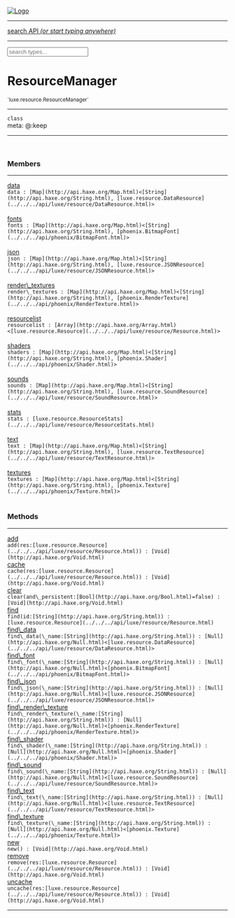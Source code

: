 
[![Logo](../../../images/logo.png)](../../../api/index.html)

<hr/>
<a href="#" id="search_bar" onclick="return;"><div> search API <em>(or start typing anywhere)</em> </div></a>
<hr/>

<script src="../../../js/omnibar.js"> </script>
<link rel="stylesheet" type="text/css" href="../../../css/omnibar.css" media="all">

<div id="omnibar"> <a href="#" onclick="return" id="omnibar_close"></a> <input id="omnibar_text" type="text" placeholder="search types..."></input></div>
<script  id="typelist" data-relpath="../../../" data-types="Luxe,luxe.AppConfig,luxe.Audio,luxe.Camera,luxe.Circle,luxe.Color,luxe.ColorHSL,luxe.ColorHSV,luxe.Component,luxe.Core,luxe.Cursor,luxe.Debug,luxe.Draw,luxe.EmitHandler,luxe.Emitter,luxe.Entity,luxe.Events,luxe.Game,luxe.GamepadEvent,luxe.GamepadEventType,luxe.ID,luxe.Input,luxe.InputEvent,luxe.InputType,luxe.InteractState,luxe.Key,luxe.KeyEvent,luxe.Log,luxe.Matrix,luxe.Mesh,luxe.ModState,luxe.MouseButton,luxe.MouseEvent,luxe.NineSlice,luxe.Objects,luxe.Parcel,luxe.ParcelProgress,luxe.Particle,luxe.ParticleEmitter,luxe.ParticleEmitterInitData,luxe.ParticleSystem,luxe.Physics,luxe.PhysicsEngine,luxe.ProjectionType,luxe.Quaternion,luxe.Rectangle,luxe.Scan,luxe.Scene,luxe.Screen,luxe.SizeMode,luxe.Sound,luxe.Sprite,luxe.State,luxe.States,luxe.Text,luxe.TextAlign,luxe.TextEvent,luxe.TextEventType,luxe.Timer,luxe.TouchEvent,luxe.Transform,luxe.Vec,luxe.Vector,luxe.Visual,luxe._Core.CoreThreadRequest,luxe._Core.LoadShaderInfo,luxe._Core.LoadTextureInfo,luxe._Emitter.EmitNode,luxe._Events.EventConnection,luxe._Events.EventObject,luxe._NineSlice.Slice,luxe._Parcel.FontInfo,luxe._Parcel.ShaderInfo,luxe._Parcel.SoundInfo,luxe.collision.Collision,luxe.collision.CollisionData,luxe.collision.ShapeDrawer,luxe.collision.ShapeDrawerLuxe,luxe.collision.shapes.Circle,luxe.collision.shapes.Polygon,luxe.collision.shapes.Shape,luxe.components.Components,luxe.components.cameras.FlyCamera,luxe.components.render.MeshComponent,luxe.components.sprite.SpriteAnimation,luxe.components.sprite.SpriteAnimationData,luxe.components.sprite.SpriteAnimationEventData,luxe.components.sprite.SpriteAnimationFrame,luxe.components.sprite.SpriteAnimationFrameEvent,luxe.components.sprite.SpriteAnimationFrameSource,luxe.components.sprite.SpriteAnimationType,luxe.debug.BatcherDebugView,luxe.debug.DebugInspectorOptions,luxe.debug.DebugView,luxe.debug.Inspector,luxe.debug.ProfilerDebugView,luxe.debug.RenderStats,luxe.debug.StatsDebugView,luxe.debug.TraceDebugView,luxe.debug._ProfilerDebugView.ProfilerBar,luxe.debug._ProfilerDebugView.ProfilerValue,luxe.importers.obj.Data,luxe.importers.obj.Normal,luxe.importers.obj.Reader,luxe.importers.obj.UV,luxe.importers.obj.Vector,luxe.importers.obj.Vertex,luxe.importers.texturepacker.TexturePackerData,luxe.importers.texturepacker.TexturePackerFrame,luxe.importers.texturepacker.TexturePackerJSON,luxe.importers.texturepacker.TexturePackerJSONType,luxe.importers.texturepacker.TexturePackerMeta,luxe.importers.texturepacker.TexturePackerRect,luxe.importers.texturepacker.TexturePackerSize,luxe.importers.texturepacker.TexturePackerSpriteAnimation,luxe.macros.BuildVersion,luxe.macros.ComponentRules,luxe.macros.EntityRules,luxe.options.BatcherOptions,luxe.options.CameraOptions,luxe.options.CircleGeometryOptions,luxe.options.ColorOptions,luxe.options.ComponentOptions,luxe.options.DrawArcOptions,luxe.options.DrawBoxOptions,luxe.options.DrawCircleOptions,luxe.options.DrawLineOptions,luxe.options.DrawNgonOptions,luxe.options.DrawPlaneOptions,luxe.options.DrawRectangleOptions,luxe.options.DrawRingOptions,luxe.options.DrawTextureOptions,luxe.options.EntityOptions,luxe.options.FontOptions,luxe.options.GeometryOptions,luxe.options.LineGeometryOptions,luxe.options.LuxeCameraOptions,luxe.options.MeshOptions,luxe.options.NineSliceOptions,luxe.options.ParcelOptions,luxe.options.ParcelProgressOptions,luxe.options.ParticleEmitterOptions,luxe.options.ParticleOptions,luxe.options.PlaneGeometryOptions,luxe.options.QuadGeometryOptions,luxe.options.RectangleGeometryOptions,luxe.options.ResourceOptions,luxe.options.SpriteOptions,luxe.options.StateOptions,luxe.options.StatesOptions,luxe.options.TextureOptions,luxe.options.TileLayerOptions,luxe.options.TileOptions,luxe.options.TilemapOptions,luxe.options.TilemapVisualOptions,luxe.options.TilesetOptions,luxe.options.VisualOptions,luxe.options._DrawOptions.DrawOptions,luxe.resource.DataResource,luxe.resource.JSONResource,luxe.resource.Resource,luxe.resource.ResourceManager,luxe.resource.ResourceStats,luxe.resource.ResourceType,luxe.resource.SoundResource,luxe.resource.TextResource,luxe.structural.BST,luxe.structural.BSTNode,luxe.structural.BSTTraverseMethod,luxe.structural.Bag,luxe.structural.BalancedBST,luxe.structural.BalancedBSTNode,luxe.structural.BalancedBSTTraverseMethod,luxe.structural.Heap,luxe.structural.Pool,luxe.structural.Stack,luxe.structural.StackNode,luxe.structural._Bag.BagNode,luxe.tilemaps.Isometric,luxe.tilemaps.IsometricVisuals,luxe.tilemaps.Ortho,luxe.tilemaps.OrthoVisuals,luxe.tilemaps.Tile,luxe.tilemaps.TileArray,luxe.tilemaps.TileLayer,luxe.tilemaps.TileOffset,luxe.tilemaps.TiledMap,luxe.tilemaps.TiledMapOptions,luxe.tilemaps.Tilemap,luxe.tilemaps.TilemapOrientation,luxe.tilemaps.TilemapVisuals,luxe.tilemaps.TilemapVisualsLayerGeometry,luxe.tilemaps.Tileset,luxe.tilemaps.tiled.TiledLayer,luxe.tilemaps.tiled.TiledMapData,luxe.tilemaps.tiled.TiledObject,luxe.tilemaps.tiled.TiledObjectGroup,luxe.tilemaps.tiled.TiledObjectType,luxe.tilemaps.tiled.TiledPolyObject,luxe.tilemaps.tiled.TiledPropertyTile,luxe.tilemaps.tiled.TiledTile,luxe.tilemaps.tiled.TiledTileset,luxe.tween.Actuate,luxe.tween.BezierPath,luxe.tween.ComponentPath,luxe.tween.IComponentPath,luxe.tween.LinearPath,luxe.tween.MotionPath,luxe.tween.ObjectHash,luxe.tween.RotationPath,luxe.tween._Actuate.TweenTimer,luxe.tween.actuators.GenericActuator,luxe.tween.actuators.IGenericActuator,luxe.tween.actuators.MethodActuator,luxe.tween.actuators.MotionPathActuator,luxe.tween.actuators.PropertyDetails,luxe.tween.actuators.PropertyPathDetails,luxe.tween.actuators.SimpleActuator,luxe.tween.easing.Back,luxe.tween.easing.BackEaseIn,luxe.tween.easing.BackEaseInOut,luxe.tween.easing.BackEaseOut,luxe.tween.easing.Bounce,luxe.tween.easing.BounceEaseIn,luxe.tween.easing.BounceEaseInOut,luxe.tween.easing.BounceEaseOut,luxe.tween.easing.Cubic,luxe.tween.easing.CubicEaseIn,luxe.tween.easing.CubicEaseInOut,luxe.tween.easing.CubicEaseOut,luxe.tween.easing.Elastic,luxe.tween.easing.ElasticEaseIn,luxe.tween.easing.ElasticEaseInOut,luxe.tween.easing.ElasticEaseOut,luxe.tween.easing.Expo,luxe.tween.easing.ExpoEaseIn,luxe.tween.easing.ExpoEaseInOut,luxe.tween.easing.ExpoEaseOut,luxe.tween.easing.IEasing,luxe.tween.easing.Linear,luxe.tween.easing.LinearEaseNone,luxe.tween.easing.Quad,luxe.tween.easing.QuadEaseIn,luxe.tween.easing.QuadEaseInOut,luxe.tween.easing.QuadEaseOut,luxe.tween.easing.Quart,luxe.tween.easing.QuartEaseIn,luxe.tween.easing.QuartEaseInOut,luxe.tween.easing.QuartEaseOut,luxe.tween.easing.Quint,luxe.tween.easing.QuintEaseIn,luxe.tween.easing.QuintEaseInOut,luxe.tween.easing.QuintEaseOut,luxe.tween.easing.Sine,luxe.tween.easing.SineEaseIn,luxe.tween.easing.SineEaseInOut,luxe.tween.easing.SineEaseOut,luxe.utils.GeometryUtils,luxe.utils.JSON,luxe.utils.Maths,luxe.utils.UUID,luxe.utils.Utils,luxe.utils._UUID.Rule30,luxe.utils.json.JSONDecoder,luxe.utils.json.JSONEncoder,luxe.utils.json.JSONParseError,luxe.utils.json.JSONToken,luxe.utils.json.JSONTokenType,luxe.utils.json.JSONTokenizer,phoenix.BatchGroup,phoenix.BatchState,phoenix.Batcher,phoenix.BatcherKey,phoenix.BitmapFont,phoenix.BlendMode,phoenix.Camera,phoenix.Character,phoenix.Circle,phoenix.ClampType,phoenix.Color,phoenix.ColorHSL,phoenix.ColorHSV,phoenix.DualQuaternion,phoenix.FilterType,phoenix.KerningKey,phoenix.KeyValuePair,phoenix.Matrix,phoenix.MatrixTransform,phoenix.PageInfo,phoenix.PrimitiveType,phoenix.ProjectionType,phoenix.Quaternion,phoenix.Ray,phoenix.Rectangle,phoenix.RenderPass,phoenix.RenderPath,phoenix.RenderState,phoenix.RenderTexture,phoenix.Renderer,phoenix.RendererStats,phoenix.Shader,phoenix.Spatial,phoenix.TextAlign,phoenix.Texture,phoenix.Transform,phoenix.UniformValue,phoenix.UniformValueType,phoenix.Vec,phoenix.Vector,phoenix._Vector.Vec_Impl_,phoenix.geometry.ArcGeometry,phoenix.geometry.CircleGeometry,phoenix.geometry.ComplexGeometry,phoenix.geometry.ComplexQuad,phoenix.geometry.CompositeGeometry,phoenix.geometry.Geometry,phoenix.geometry.GeometryKey,phoenix.geometry.GeometryState,phoenix.geometry.LineGeometry,phoenix.geometry.PlaneGeometry,phoenix.geometry.QuadGeometry,phoenix.geometry.RectangleGeometry,phoenix.geometry.RingGeometry,phoenix.geometry.TextGeometry,phoenix.geometry.TextureCoord,phoenix.geometry.TextureCoordSet,phoenix.geometry.Vertex,phoenix.utils.Rendering"></script>


<h1>ResourceManager</h1>
<small>`luxe.resource.ResourceManager`</small>



<hr/>

`class`<br/><span class="meta">
meta: @:keep</span>

<hr/>


&nbsp;
&nbsp;




<h3>Members</h3> <hr/><span class="member apipage">
                <a name="data"><a class="lift" href="#data">data</a></a><div class="clear"></div>
                <code class="signature apipage">data : [Map](http://api.haxe.org/Map.html)&lt;[String](http://api.haxe.org/String.html), [luxe.resource.DataResource](../../../api/luxe/resource/DataResource.html)&gt;</code><br/></span>
            <span class="small_desc_flat"></span><br/><span class="member apipage">
                <a name="fonts"><a class="lift" href="#fonts">fonts</a></a><div class="clear"></div>
                <code class="signature apipage">fonts : [Map](http://api.haxe.org/Map.html)&lt;[String](http://api.haxe.org/String.html), [phoenix.BitmapFont](../../../api/phoenix/BitmapFont.html)&gt;</code><br/></span>
            <span class="small_desc_flat"></span><br/><span class="member apipage">
                <a name="json"><a class="lift" href="#json">json</a></a><div class="clear"></div>
                <code class="signature apipage">json : [Map](http://api.haxe.org/Map.html)&lt;[String](http://api.haxe.org/String.html), [luxe.resource.JSONResource](../../../api/luxe/resource/JSONResource.html)&gt;</code><br/></span>
            <span class="small_desc_flat"></span><br/><span class="member apipage">
                <a name="render_textures"><a class="lift" href="#render_textures">render\_textures</a></a><div class="clear"></div>
                <code class="signature apipage">render\_textures : [Map](http://api.haxe.org/Map.html)&lt;[String](http://api.haxe.org/String.html), [phoenix.RenderTexture](../../../api/phoenix/RenderTexture.html)&gt;</code><br/></span>
            <span class="small_desc_flat"></span><br/><span class="member apipage">
                <a name="resourcelist"><a class="lift" href="#resourcelist">resourcelist</a></a><div class="clear"></div>
                <code class="signature apipage">resourcelist : [Array](http://api.haxe.org/Array.html)&lt;[luxe.resource.Resource](../../../api/luxe/resource/Resource.html)&gt;</code><br/></span>
            <span class="small_desc_flat"></span><br/><span class="member apipage">
                <a name="shaders"><a class="lift" href="#shaders">shaders</a></a><div class="clear"></div>
                <code class="signature apipage">shaders : [Map](http://api.haxe.org/Map.html)&lt;[String](http://api.haxe.org/String.html), [phoenix.Shader](../../../api/phoenix/Shader.html)&gt;</code><br/></span>
            <span class="small_desc_flat"></span><br/><span class="member apipage">
                <a name="sounds"><a class="lift" href="#sounds">sounds</a></a><div class="clear"></div>
                <code class="signature apipage">sounds : [Map](http://api.haxe.org/Map.html)&lt;[String](http://api.haxe.org/String.html), [luxe.resource.SoundResource](../../../api/luxe/resource/SoundResource.html)&gt;</code><br/></span>
            <span class="small_desc_flat"></span><br/><span class="member apipage">
                <a name="stats"><a class="lift" href="#stats">stats</a></a><div class="clear"></div>
                <code class="signature apipage">stats : [luxe.resource.ResourceStats](../../../api/luxe/resource/ResourceStats.html)</code><br/></span>
            <span class="small_desc_flat"></span><br/><span class="member apipage">
                <a name="text"><a class="lift" href="#text">text</a></a><div class="clear"></div>
                <code class="signature apipage">text : [Map](http://api.haxe.org/Map.html)&lt;[String](http://api.haxe.org/String.html), [luxe.resource.TextResource](../../../api/luxe/resource/TextResource.html)&gt;</code><br/></span>
            <span class="small_desc_flat"></span><br/><span class="member apipage">
                <a name="textures"><a class="lift" href="#textures">textures</a></a><div class="clear"></div>
                <code class="signature apipage">textures : [Map](http://api.haxe.org/Map.html)&lt;[String](http://api.haxe.org/String.html), [phoenix.Texture](../../../api/phoenix/Texture.html)&gt;</code><br/></span>
            <span class="small_desc_flat"></span><br/>


<h3>Methods</h3> <hr/><span class="method apipage">
            <a name="add"><a class="lift" href="#add">add</a></a><div class="clear"></div>
            <code class="signature apipage">add(res:[luxe.resource.Resource](../../../api/luxe/resource/Resource.html)<span></span>) : [Void](http://api.haxe.org/Void.html)</code><br/><span class="small_desc_flat"></span>


</span>
<span class="method apipage">
            <a name="cache"><a class="lift" href="#cache">cache</a></a><div class="clear"></div>
            <code class="signature apipage">cache(res:[luxe.resource.Resource](../../../api/luxe/resource/Resource.html)<span></span>) : [Void](http://api.haxe.org/Void.html)</code><br/><span class="small_desc_flat"></span>


</span>
<span class="method apipage">
            <a name="clear"><a class="lift" href="#clear">clear</a></a><div class="clear"></div>
            <code class="signature apipage">clear(and\_persistent:[Bool](http://api.haxe.org/Bool.html)<span>=false</span>) : [Void](http://api.haxe.org/Void.html)</code><br/><span class="small_desc_flat"></span>


</span>
<span class="method apipage">
            <a name="find"><a class="lift" href="#find">find</a></a><div class="clear"></div>
            <code class="signature apipage">find(id:[String](http://api.haxe.org/String.html)<span></span>) : [luxe.resource.Resource](../../../api/luxe/resource/Resource.html)</code><br/><span class="small_desc_flat"></span>


</span>
<span class="method apipage">
            <a name="find_data"><a class="lift" href="#find_data">find\_data</a></a><div class="clear"></div>
            <code class="signature apipage">find\_data(\_name:[String](http://api.haxe.org/String.html)<span></span>) : [Null](http://api.haxe.org/Null.html)&lt;[luxe.resource.DataResource](../../../api/luxe/resource/DataResource.html)&gt;</code><br/><span class="small_desc_flat"></span>


</span>
<span class="method apipage">
            <a name="find_font"><a class="lift" href="#find_font">find\_font</a></a><div class="clear"></div>
            <code class="signature apipage">find\_font(\_name:[String](http://api.haxe.org/String.html)<span></span>) : [Null](http://api.haxe.org/Null.html)&lt;[phoenix.BitmapFont](../../../api/phoenix/BitmapFont.html)&gt;</code><br/><span class="small_desc_flat"></span>


</span>
<span class="method apipage">
            <a name="find_json"><a class="lift" href="#find_json">find\_json</a></a><div class="clear"></div>
            <code class="signature apipage">find\_json(\_name:[String](http://api.haxe.org/String.html)<span></span>) : [Null](http://api.haxe.org/Null.html)&lt;[luxe.resource.JSONResource](../../../api/luxe/resource/JSONResource.html)&gt;</code><br/><span class="small_desc_flat"></span>


</span>
<span class="method apipage">
            <a name="find_render_texture"><a class="lift" href="#find_render_texture">find\_render\_texture</a></a><div class="clear"></div>
            <code class="signature apipage">find\_render\_texture(\_name:[String](http://api.haxe.org/String.html)<span></span>) : [Null](http://api.haxe.org/Null.html)&lt;[phoenix.RenderTexture](../../../api/phoenix/RenderTexture.html)&gt;</code><br/><span class="small_desc_flat"></span>


</span>
<span class="method apipage">
            <a name="find_shader"><a class="lift" href="#find_shader">find\_shader</a></a><div class="clear"></div>
            <code class="signature apipage">find\_shader(\_name:[String](http://api.haxe.org/String.html)<span></span>) : [Null](http://api.haxe.org/Null.html)&lt;[phoenix.Shader](../../../api/phoenix/Shader.html)&gt;</code><br/><span class="small_desc_flat"></span>


</span>
<span class="method apipage">
            <a name="find_sound"><a class="lift" href="#find_sound">find\_sound</a></a><div class="clear"></div>
            <code class="signature apipage">find\_sound(\_name:[String](http://api.haxe.org/String.html)<span></span>) : [Null](http://api.haxe.org/Null.html)&lt;[luxe.resource.SoundResource](../../../api/luxe/resource/SoundResource.html)&gt;</code><br/><span class="small_desc_flat"></span>


</span>
<span class="method apipage">
            <a name="find_text"><a class="lift" href="#find_text">find\_text</a></a><div class="clear"></div>
            <code class="signature apipage">find\_text(\_name:[String](http://api.haxe.org/String.html)<span></span>) : [Null](http://api.haxe.org/Null.html)&lt;[luxe.resource.TextResource](../../../api/luxe/resource/TextResource.html)&gt;</code><br/><span class="small_desc_flat"></span>


</span>
<span class="method apipage">
            <a name="find_texture"><a class="lift" href="#find_texture">find\_texture</a></a><div class="clear"></div>
            <code class="signature apipage">find\_texture(\_name:[String](http://api.haxe.org/String.html)<span></span>) : [Null](http://api.haxe.org/Null.html)&lt;[phoenix.Texture](../../../api/phoenix/Texture.html)&gt;</code><br/><span class="small_desc_flat"></span>


</span>
<span class="method apipage">
            <a name="new"><a class="lift" href="#new">new</a></a><div class="clear"></div>
            <code class="signature apipage">new() : [Void](http://api.haxe.org/Void.html)</code><br/><span class="small_desc_flat"></span>


</span>
<span class="method apipage">
            <a name="remove"><a class="lift" href="#remove">remove</a></a><div class="clear"></div>
            <code class="signature apipage">remove(res:[luxe.resource.Resource](../../../api/luxe/resource/Resource.html)<span></span>) : [Void](http://api.haxe.org/Void.html)</code><br/><span class="small_desc_flat"></span>


</span>
<span class="method apipage">
            <a name="uncache"><a class="lift" href="#uncache">uncache</a></a><div class="clear"></div>
            <code class="signature apipage">uncache(res:[luxe.resource.Resource](../../../api/luxe/resource/Resource.html)<span></span>) : [Void](http://api.haxe.org/Void.html)</code><br/><span class="small_desc_flat"></span>


</span>



<hr/>

&nbsp;
&nbsp;
&nbsp;
&nbsp;
